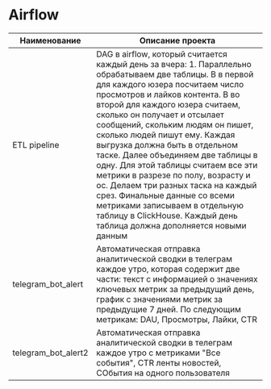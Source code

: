 # Airflow

| Наименование | Описание проекта  
| ------------- |------------------| 
| ETL pipeline  |DAG в airflow, который считается каждый день за вчера: 1. Параллельно обрабатываем две таблицы. В в первой для каждого юзера посчитаем число просмотров и лайков контента. В во второй для каждого юзера считаем, сколько он получает и отсылает сообщений, скольким людям он пишет, сколько людей пишут ему. Каждая выгрузка должна быть в отдельном таске. Далее объединяем две таблицы в одну. Для этой таблицы считаем все эти метрики в разрезе по полу, возрасту и ос. Делаем три разных таска на каждый срез. Финальные данные со всеми метриками записываем в отдельную таблицу в ClickHouse. Каждый день таблица должна дополняется новыми данным| 
| telegram_bot_alert     | Автоматическая отправка аналитической сводки в телеграм каждое утро, которая содержит две части: текст с информацией о значениях ключевых метрик за предыдущий день, график с значениями метрик за предыдущие 7 дней. По следующим метрикам: DAU, Просмотры, Лайки, CTR | 
| telegram_bot_alert2  | Автоматическая отправка аналитической сводки в телеграм каждое утро с метриками "Все события", CTR ленты новостей, СОбытия на одного пользователя|
